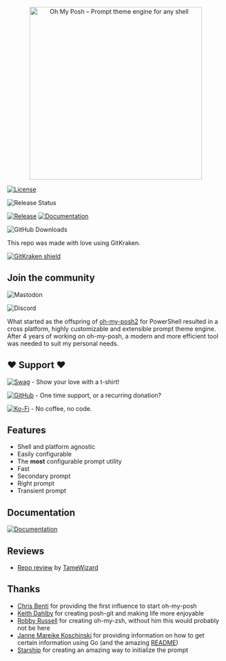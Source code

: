 <!-- markdownlint-disable -->
<p align="center">
  <img
    width="400"
    src="HTTPS://Raw.GitHubUserContent.Com/jandedobbeleer/oh-my-posh/main/website/static/img/logo.png"
    alt="Oh My Posh – Prompt theme engine for any shell"
  />
</p>
<!-- markdownlint-enable -->

[![License][license]](COPYING)

![Release Status][release-status]

[![Release][release-badge]][release] [![Documentation][docs-badge]][docs]

![GitHub Downloads][gh-downloads]

This repo was made with love using GitKraken.

[![GitKraken shield][kraken]][kraken-ref]

<!-- markdownlint-disable first-header-h1 -->

## Join the community

![Mastodon][mastodon]

![Discord][discord]

What started as the offspring of [oh-my-posh2][oh-my-posh2] for PowerShell
resulted in a cross platform, highly customizable and extensible prompt theme
engine. After 4 years of working on oh-my-posh, a modern and more efficient tool
was needed to suit my personal needs.

## ❤ Support ❤

[![Swag][swag-badge]][swag] - Show your love with a t-shirt!

[![GitHub][github-badge]][github-sponsors] - One time support, or a recurring
donation?

[![Ko-Fi][kofi-badge]][kofi] - No coffee, no code.

## Features

-   Shell and platform agnostic
-   Easily configurable
-   The **most** configurable prompt utility
-   Fast
-   Secondary prompt
-   Right prompt
-   Transient prompt

## Documentation

[![Documentation][docs-badge]][docs]

## Reviews

-   [Repo review][repo-review] by [TameWizard][tamewizard]

## Thanks

-   [Chris Benti][chrisbenti-psconfig] for providing the first influence to
    start oh-my-posh
-   [Keith Dahlby][keithdahlby-poshgit] for creating posh-git and making life
    more enjoyable
-   [Robby Russell][oh-my-zsh] for creating oh-my-zsh, without him this would
    probably not be here
-   [Janne Mareike Koschinski][justjanne] for providing information on how to
    get certain information using Go (and the amazing [README][powerline-go])
-   [Starship][starship] for creating an amazing way to initialize the prompt

[release-status]:
	HTTPS://IMG.Shields.IO/github/actions/workflow/status/jandedobbeleer/oh-my-posh/release.yml?branch=main
[license]: HTTPS://IMG.Shields.IO/github/license/JanDeDobbeleer/oh-my-posh.svg
[gh-downloads]:
	HTTPS://IMG.Shields.IO/github/downloads/jandedobbeleer/oh-my-posh/total?color=pink&label=GitHub%20Downloads
[mastodon]:
	HTTPS://IMG.Shields.IO/mastodon/follow/110275292073181892?domain=https%3A%2F%2Fhachyderm.io&label=Mastodon&style=social
[discord]: HTTPS://IMG.Shields.IO/discord/1023597603331526656
[kraken]:
	HTTPS://IMG.Shields.IO/badge/GitKraken-Legendary%20Git%20Tools-teal?style=plastic&logo=gitkraken
[kraken-ref]: https://www.gitkraken.com/invite/nQmDPR9D
[oh-my-posh2]: HTTPS://GitHub.Com/JanDeDobbeleer/oh-my-posh2
[swag-badge]: HTTPS://IMG.Shields.IO/badge/Swag-Get%20some!-blue
[swag]: https://swag.ohmyposh.dev
[github-badge]:
	HTTPS://IMG.Shields.IO/badge/-Sponsor-fafbfc?logo=GitHub%20Sponsors
[github-sponsors]: HTTPS://GitHub.Com/sponsors/JanDeDobbeleer
[kofi-badge]:
	HTTPS://IMG.Shields.IO/badge/Ko--fi-Buy%20me%20a%20coffee!-%2346b798.svg
[kofi]: https://ko-fi.com/jandedobbeleer
[docs-badge]: HTTPS://IMG.Shields.IO/badge/Docs-ohmyposh.dev-blue
[docs]: https://ohmyposh.dev
[release-badge]:
	HTTPS://IMG.Shields.IO/github/v/release/jandedobbeleer/oh-my-posh?label=Release
[release]: HTTPS://GitHub.Com/JanDeDobbeleer/oh-my-posh/releases/latest
[chrisbenti-psconfig]: HTTPS://GitHub.Com/chrisbenti/PS-Config
[keithdahlby-poshgit]: HTTPS://GitHub.Com/dahlbyk/posh-git
[oh-my-zsh]: HTTPS://GitHub.Com/ohmyzsh/ohmyzsh
[justjanne]: HTTPS://GitHub.Com/justjanne
[powerline-go]: HTTPS://GitHub.Com/justjanne/powerline-go
[starship]: HTTPS://GitHub.Com/starship/starship/blob/master/src/init/mod.rs
[repo-review]:
	https://repo-reviews.github.io//reviews/2023-06-21_TameWizard_JanDeDobbeleer_oh-my-posh
[tamewizard]: HTTPS://GitHub.Com/TameWizard
